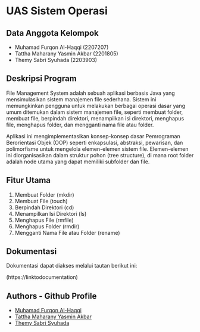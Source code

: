 # UAS Sistem Operasi

## Data Anggota Kelompok

- Muhamad Furqon Al-Haqqi (2207207)
- Tattha Maharany Yasmin Akbar (2201805)
- Themy Sabri Syuhada (2203903)

## Deskripsi Program

File Management System adalah sebuah aplikasi berbasis Java yang mensimulasikan sistem manajemen file sederhana. Sistem ini memungkinkan pengguna untuk melakukan berbagai operasi dasar yang umum ditemukan dalam sistem manajemen file, seperti membuat folder, membuat file, berpindah direktori, menampilkan isi direktori, menghapus file, menghapus folder, dan mengganti nama file atau folder.

Aplikasi ini mengimplementasikan konsep-konsep dasar Pemrograman Berorientasi Objek (OOP) seperti enkapsulasi, abstraksi, pewarisan, dan polimorfisme untuk mengelola elemen-elemen sistem file. Elemen-elemen ini diorganisasikan dalam struktur pohon (tree structure), di mana root folder adalah node utama yang dapat memiliki subfolder dan file.

## Fitur Utama

1. Membuat Folder (mkdir)
2. Membuat File (touch)
3. Berpindah Direktori (cd)
4. Menampilkan Isi Direktori (ls)
5. Menghapus File (rmfile)
6. Menghapus Folder (rmdir)
7. Mengganti Nama File atau Folder (rename)

## Dokumentasi

Dokumentasi dapat diakses melalui tautan berikut ini:

(https://linktodocumentation)

## Authors - Github Profile

- [Muhamad Furqon Al-Haqqi](https://github.com/FRQNC)
- [Tattha Maharany Yasmin Akbar]()
- [Themy Sabri Syuhada](https://github.com/ThemySabri)
